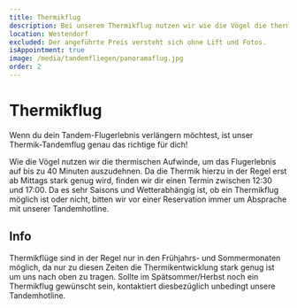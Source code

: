 ```yaml
---
title: Thermikflug
description: Bei unserem Thermikflug nutzen wir wie die Vögel die thermischen Aufwinde, um bis zu 40 Minuten über die atemberaubende Kulisse der Kitzbüheler Alpen zu fliegen.
location: Westendorf
excluded: Der angeführte Preis versteht sich ohne Lift und Fotos.
isAppointment: true
image: /media/tandemfliegen/panoramaflug.jpg
order: 2
---
```


# Thermikflug

Wenn du dein Tandem-Flugerlebnis verlängern möchtest, ist unser Thermik-Tandemflug genau das richtige für dich! 

Wie die Vögel nutzen wir die thermischen Aufwinde, um das Flugerlebnis auf bis zu 40 Minuten auszudehnen. Da die Thermik hierzu in der Regel erst ab Mittags stark genug wird, finden wir dir einen Termin zwischen 12:30 und 17:00. Da es sehr Saisons und Wetterabhängig ist, ob ein Thermikflug möglich ist oder nicht, bitten wir vor einer Reservation immer um Absprache mit unserer Tandemhotline.

## Info

Thermikflüge sind in der Regel nur in den Frühjahrs- und Sommermonaten möglich, da nur zu diesen Zeiten die Thermikentwicklung stark genug ist um uns nach oben zu tragen. Sollte im Spätsommer/Herbst noch ein Thermikflug gewünscht sein, kontaktiert diesbezüglich unbedingt unsere Tandemhotline.
